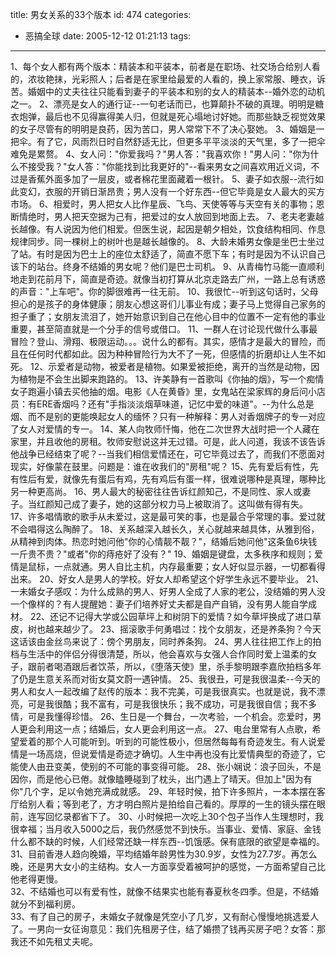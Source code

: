 title: 男女关系的33个版本
id: 474
categories:
  - 恶搞全球
date: 2005-12-12 01:21:13
tags:
---

<div id="msgcns!9697D6160EFEBC17!411" class="bvMsg"><div>
1、每个女人都有两个版本：精装本和平装本，前者是在职场、社交场合给别人看的，浓妆艳抹，光彩照人；后者是在家里给最爱的人看的，换上家常服、睡衣，诉苦。婚姻中的丈夫往往只能看到妻子的平装本和别的女人的精装本--婚外恋的动机之一。 
2、漂亮是女人的通行证--一句老话而已，也算颠扑不破的真理。明明是糖衣炮弹，最后也不见得赢得美人归，但就是死心塌地讨好她。而那些缺乏视觉效果的女子尽管有的明明是良药，因为苦口，男人常常下不了决心娶她。 
3、婚姻是一把伞。有了它，风雨烈日时自然舒适无比，但更多平平淡淡的天气里，多了一把伞难免是累赘。 
4、女人问：&quot;你爱我吗？&quot;男人答：&quot;我喜欢你！&quot;男人问：&quot;你为什么不接受我？&quot;女人答：&quot;你能找到比我更好的&quot;--看来男女之间喜欢用近义词，不过是香蕉外面多加了一层皮，或者棉花里面藏着一根针。 
5、妻子如衣服--流行如此变幻，衣服的开销日渐昂贵；男人没有一个好东西--但它毕竟是女人最大的买方市场。 
6、相爱时，男人把女人比作星辰、飞鸟、天使等等与天空有关的事物；恩断情绝时，男人把天空据为己有，把爱过的女人放回到地面上去。 
7、老夫老妻越长越像。有人说因为他们相爱。但医生说，起因是朝夕相处，饮食结构相同、作息规律同步。同一棵树上的树叶也是越长越像的。 
8、大龄未婚男女像是坐巴士坐过了站。有时是因为巴士上的座位太舒适了，简直不愿下车；有时是因为不认识自己该下的站台。终身不结婚的男女呢？他们是巴士司机。 
9、从青梅竹马能一直顺利地走到花前月下，简直是奇迹。就像当初打算从北京走路去广州，一路上总有诱惑的声音：&quot;上车吧&quot;。你的脚很难再一往无前。 
10、我很忙--听到这句话时，父母担心的是孩子的身体健康；朋友心想这哥们儿事业有成；妻子马上觉得自己家务的担子重了；女朋友流泪了，她开始意识到自己在他心目中的位置不一定有他的事业重要，甚至简直就是一个分手的信号或借口。 
11、一群人在讨论现代做什么事最冒险？登山、滑翔、极限运动。。。说什么的都有。其实，感情才是最大的冒险，而且在任何时代都如此。因为种种冒险行为大不了一死，但感情的折磨却让人生不如死。 
12、示爱者是动物，被爱者是植物。如果爱被拒绝，离开的当然是动物，因为植物是不会生出脚来跑路的。 
13、许美静有一首歌叫《你抽的烟》，写一个痴情女子跑遍小镇去买他抽的烟。电影《人在黄昏》里，女鬼站在梁家辉的身后问小店员：有ERE香烟吗？还有&quot;手指淡淡烟草味道，记忆中爱的味道&quot;。--为什么总是烟、而不是别的更能唤起女人的缅怀？只有一种解释：男人对香烟牌子的专一对应了女人对爱情的专一。 
14、某人向牧师忏悔，他在二次世界大战时把一个人藏在家里，并且收他的房租。牧师安慰说这并无过错。可是，此人问道，我该不该告诉他战争已经结束了呢？--当我们相信爱情还在，可它毕竟过去了，而我们不愿面对现实，好像蒙在鼓里。问题是：谁在收我们的&quot;房租&quot;呢？ 
15、先有爱后有性，先有性后有爱，就像先有蛋后有鸡，先有鸡后有蛋一样，很难说哪种是真理，哪种比另一种更高尚。 
16、男人最大的秘密往往告诉红颜知己，不是同性、家人或妻子。当红颜知己成了妻子，她的这部分权力马上被取消了。这叫做有得有失。 
17、许多唱情歌的歌手从未爱过，这是最可笑的事，也是最合乎常理的事。爱过就不会唱得这么陶醉了。 
18、关系越深入越长久，关心就越来越具体，从雅到俗，从精神到肉体。热恋时她问他&quot;你的心情靓不靓？&quot;，结婚后她问他&quot;这条鱼6块钱一斤贵不贵？&quot;或者&quot;你的痔疮好了没有？&quot; 
19、婚姻是键盘，太多秩序和规则；爱情是鼠标，一点就通。男人自比主机，内存最重要；女人好似显示器，一切都看得出来。 
20、好女人是男人的学校。好女人却希望这个好学生永远不要毕业。 
21、一未婚女子感叹：为什么成熟的男人、好男人全成了人家的老公，没结婚的男人没一个像样的？有人提醒她：妻子们培养好丈夫都是自产自销，没有男人能自学成材。 
22、还记不记得大学或公园草坪上和树阴下的爱情？如今草坪换成了进口草皮，树也越来越少了。 
23、摇滚歌手何勇唱过：找个女朋友，还是养条狗？今天这话该由金丝鸟来说了：傍个男朋友，同时养条狗。 
24、男人往往把工作上的拍档与生活中的伴侣分得很清楚，所以，他会喜欢与女强人合作同时爱上温柔的女子，跟前者喝酒跟后者饮茶，所以，《堕落天使》里，杀手黎明跟李嘉欣拍档多年了仍是生意关系而对街女莫文蔚一遇钟情。 
25、我很丑，可是我很温柔--今天的男人和女人一起改编了赵传的版本：我不完美，可是我很真实。也就是说，我不漂亮，可是我很酷；我不富有，可是我很快乐；我不成功，可是我很自信；我不多情，可是我懂得珍惜。 
26、生日是一个舞台，一次考验，一个机会。恋爱时，男人更会利用这一点；结婚后，女人更会利用这一点。 
27、电台里常有人点歌，希望爱着的那个人可能听到。听到的可能性极小，但居然每每有奇迹发生。有人说爱情是一场高烧，但说爱情是奇迹才确切。人生中再也没有比爱情典型的奇迹了，它能使人由丑变美，使别的不可能的事变得可能。 
28、张小娴说：浪子回头，不是因你，而是他心已倦。就像瞌睡碰到了枕头，出门遇上了晴天。但加上&quot;因为有你&quot;几个字，足以令她充满成就感。 
29、年轻时候，拍下许多照片，一本本摆在客厅给别人看；等到老了，方才明白照片是拍给自己看的。厚厚的一生的镜头摆在眼前，连写回忆录都省下了。 
30、小时候把一次吃上30个包子当作人生理想时，我很幸福；当月收入5000之后，我仍然感觉不到快乐。当事业、爱情、家庭、金钱什么都不缺的时候，人们经常还缺一样东西--饥饿感。保有底限的欲望是幸福的。 
31、目前香港人趋向晚婚，平均结婚年龄男性为30.9岁，女性为27.7岁。再怎么晚，还是男大女小的主结构。女人一方面享受着被呵护的感觉，一方面希望自己比他老得更慢。 </div>
<div>32、不结婚也可以有爱有性，就像不结果实也能有春夏秋冬四季。但是，不结婚就分不到福利房。 </div>
<div>33、有了自己的房子，未婚女子就像是凭空小了几岁，又有耐心慢慢地挑选爱人了。一男向一女征询意见：我们先租房子住，结了婚攒了钱再买房子吧？女答：那我还不如先租丈夫呢。
</div></div>